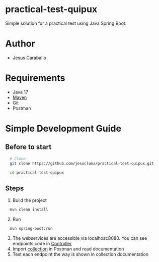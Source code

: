# practical-test-quipux
Simple solution for a practical test using Java Spring Boot.

# Author
- Jesus Caraballo

# Requirements
- Java 17
- [Maven](https://maven.apache.org/install.html)
- Git
- Postman

# Simple Development Guide
## Before to start
```sh
  # Clone
  git clone https://github.com/jesucluna/practical-test-quipux.git
```
```sh
  cd practical-test-quipux
```
## Steps
1. Build the project
```sh
  mvn clean install
```   
2. Run
```sh
  mvn spring-boot:run
```
3. The webservices are accessible via localhost:8080. You can see endpoints code in [Controller](src/main/java/com/quipux/practical_test/controller)
4. Import [collection](https://api.postman.com/collections/21030947-3d896cd9-0d1c-41f6-b023-5dce699ae6e3?access_key=X) in Postman and read documentation
5. Test each endpoint the way is shown in collection documentation
